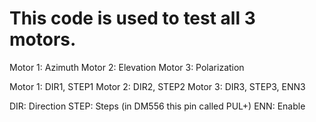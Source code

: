 # This code is used to test all 3 motors.

Motor 1: Azimuth
Motor 2: Elevation
Motor 3: Polarization

Motor 1: DIR1, STEP1
Motor 2: DIR2, STEP2
Motor 3: DIR3, STEP3, ENN3

DIR: Direction
STEP: Steps (in DM556 this pin called PUL+)
ENN: Enable